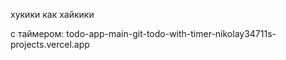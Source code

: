 хукики как хайкики

с таймером: todo-app-main-git-todo-with-timer-nikolay34711s-projects.vercel.app
